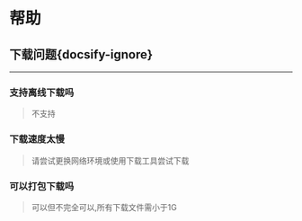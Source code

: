 # 帮助
## 下载问题{docsify-ignore}
---
### 支持离线下载吗
> 不支持

### 下载速度太慢
> 请尝试更换网络环境或使用下载工具尝试下载

### 可以打包下载吗
> 可以但不完全可以,所有下载文件需小于1G

